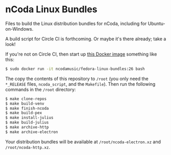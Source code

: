 nCoda Linux Bundles
===================

Files to build the Linux distribution bundles for nCoda, including for Ubuntu-on-Windows.

A build script for Circle CI is forthcoming. Or maybe it's there already; take a look!

If you're not on Circle CI, then start up
[this Docker image](https://hub.docker.com/r/ncodamusic/linux-bundles/)
something like this:

```bash
$ sudo docker run -it ncodamusic/fedora-linux-bundles:26 bash
```

The copy the contents of this repository to `/root` (you only need the `*_RELEASE` files,
`ncoda_script`, and the `Makefile`). Then run the following commands in the `/root` directory:

```bash
$ make clone-repos
$ make build-venv
$ make finish-ncoda
$ make build-pex
$ make install-julius
$ make build-julius
$ make archive-http
$ make archive-electron
```

Your distribution bundles will be available at `/root/ncoda-electron.xz` and `/root/ncoda-http.xz`.
